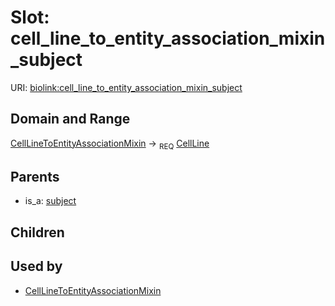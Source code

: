 
# Slot: cell_line_to_entity_association_mixin_subject




URI: [biolink:cell_line_to_entity_association_mixin_subject](https://w3id.org/biolink/vocab/cell_line_to_entity_association_mixin_subject)


## Domain and Range

[CellLineToEntityAssociationMixin](CellLineToEntityAssociationMixin.md) &#8594;  <sub>REQ</sub> [CellLine](CellLine.md)

## Parents

 *  is_a: [subject](subject.md)

## Children


## Used by

 * [CellLineToEntityAssociationMixin](CellLineToEntityAssociationMixin.md)
